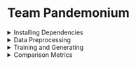 # Team Pandemonium

<details>
<summary>Installing Dependencies</summary>
<br>

### Installing Dependences
Install the python package manager PIP  

```python<3> get-pip.py``` or ```sudo easy_install pip```  

__NOTE:__ Make sure to use python 3.

### Install virutalenv
install virtualenv using pip:  

```pip<3> install virtualenv```

virtualenv is used to create and manage environments for different python projects.  Use virtualenv to create a virtual environment by using:

```virtualenv env```

to create a folder named env which will store relevant python related files.  

__NOTE:__ If you are in a virtual environment -- do not use ```sudo```, as this will not install into the virtual environment, but the system's environment instead.

### Switching environments
Use ```source env/bin/activate``` to load your environment.  ```env``` is a placeholder for your environment name.  

use ```deactivate``` to exit out of the virtual environment.  

To verify which environment you're in, use ```which pip```.  if you see that the pip location is in your environment folder (env), then you are in your virtual environment.  Also notice that in virtualenv, python3 is now the default interpreter which makes life much easier.  Check using ```python --version``` and notice the __lack__ of 3 at the end.

### Install packages
Installing python packages can be done by using the `requirements.txt`:  
```pip install -r requirements.txt```
</details>

<details>
<summary>Data Preprocessing</summary>
<br>

## Data preprocessing and preparation

### NLTK parts of speech data  

The NLTK library requires you to download corpora data for our part of speech tagging.  You can download and install this data via a python interpreter:

```
>>> import nltk  
>>> nltk.download()
```

A dialog window will pop-up after the function call which allows you to select and install data.

## Downloading and preprocessing transcript data  
Our project uses the American cartoon show, Rick and Morty, to create our training corpus. The script can be acquired by running ```python utils/preprocess.py``` from the root directory, which will download, preprocess, and format the data, placing it in `/data/train/cleaned/simple.txt`

</details>

<details>
<summary>Training and Generating</summary>
<br>

## Training and Testing 

### Train
`train.py` is where the model is located, and this is where you can tweak any hyperparameters you'd like.  Then run
```python train.py --include_grammar y``` or
```python train.py --include_grammar n```,
which will train the model on any data that is located in `data/train/cleaned/simple.txt`.

Depending on the provided argument, training will occur with or without each word's corresponding part of speech, and
also produces an image of the training curves, called `training_curves_pos.png` or `training_curves_no_pos.png`.

### Generate Text 
After the network is trained, you can run 
```python test.py --include_grammar y``` or
```python test.py --include_grammar n```,
which will load the model and generate 50 sentences.
Similar to above, the output will be stored in `pos_output.txt` or `no_pos_output.txt`, depending on the provided arguments.
</details>

<details>
<summary>Comparison Metrics</summary>
<br>

## Comparisons/Metrics

Now that you have generated some sentences, its time to do some comparisons to get some statistics.
### Statistics
Running ```python stats.py``` will calculate the total number of words in your corpus, the total number of unique words in your corpus, and then the outlier count (words that appear 5 times or less). These statistics will be written to stat.txt

### Markov Sentences
Running ```python markov.py``` will generate 50 markov sentences based on the text stored in `data/train/cleaned/simple.txt`.
The markov sentences are written to a file named `markovSentences.txt`.

### Metrics
metrics.py is a script that takes two .txt files as arguments and compares each file sentence by sentence, calculating the average hamming, cosine, Gotoh and Levenshtein distances between the sentences. It compares the part of speech tags of the words in each sentence, as opposed to the actual words. 

Use ```python metrics.py --file1 firstFilename.txt --file2 secondFilename.txt``` to compare the distances between the two files. It will output the distances as it runs, and then writes the statistics to `metricStats.txt`.
To compare the sentences generated by the markov model and the sentences generated by the neural network, run

```python metrics.py --file1 markovSentences.txt --file2 ../pos_output.txt```

</details>
